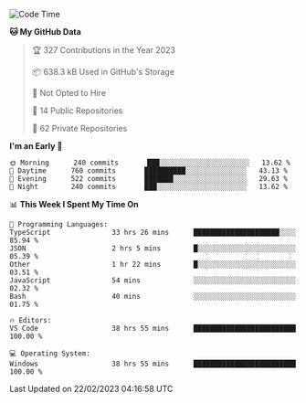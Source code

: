 <!--START_SECTION:waka-->
![Code Time](http://img.shields.io/badge/Code%20Time-3%2C672%20hrs%2050%20mins-blue)

**🐱 My GitHub Data** 

> 🏆 327 Contributions in the Year 2023
 > 
> 📦 638.3 kB Used in GitHub's Storage 
 > 
> 🚫 Not Opted to Hire
 > 
> 📜 14 Public Repositories 
 > 
> 🔑 62 Private Repositories  
 > 
**I'm an Early 🐤** 

```text
🌞 Morning      240 commits       ███░░░░░░░░░░░░░░░░░░░░░░   13.62 % 
🌆 Daytime      760 commits       ██████████░░░░░░░░░░░░░░░   43.13 % 
🌃 Evening      522 commits       ███████░░░░░░░░░░░░░░░░░░   29.63 % 
🌙 Night        240 commits       ███░░░░░░░░░░░░░░░░░░░░░░   13.62 % 

```


📊 **This Week I Spent My Time On** 

```text
💬 Programming Languages: 
TypeScript               33 hrs 26 mins      █████████████████████░░░░   85.94 % 
JSON                     2 hrs 5 mins        █░░░░░░░░░░░░░░░░░░░░░░░░   05.39 % 
Other                    1 hr 22 mins        █░░░░░░░░░░░░░░░░░░░░░░░░   03.51 % 
JavaScript               54 mins             ░░░░░░░░░░░░░░░░░░░░░░░░░   02.32 % 
Bash                     40 mins             ░░░░░░░░░░░░░░░░░░░░░░░░░   01.75 % 

🔥 Editors: 
VS Code                  38 hrs 55 mins      █████████████████████████   100.00 % 

💻 Operating System: 
Windows                  38 hrs 55 mins      █████████████████████████   100.00 % 

```


 Last Updated on 22/02/2023 04:16:58 UTC
<!--END_SECTION:waka-->

